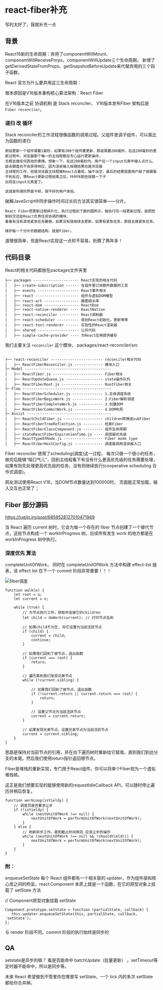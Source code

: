 # react-fiber补充

写的太好了，我就补充一点

## 背景

React16新的生命周期：弃用了componentWillMount、componentWillReceivePorps，componentWillUpdate三个生命周期， 新增了getDerivedStateFromProps、getSnapshotBeforeUpdate来代替弃用的三个钩子函数。  

 React 官方为什么要弃用这三生命周期：

 根本原因是V16版本重构核心算法架构：React Fiber  

在V16版本之前 协调机制 是 Stack reconciler， V16版本发布Fiber 架构后是 `Fiber reconciler`。

### 递归 改 循环

Stack reconciler的工作流程很像函数的调用过程。父组件里调子组件，可以类比为函数的递归

```
假如更新一个组件需要1毫秒，如果有200个组件要更新，那就需要200毫秒，在这200毫秒的更新过程中，浏览器那个唯一的主线程都在专心运行更新操作，  
无暇去做任何其他的事情。想象一下，在这200毫秒内，用户往一个input元素中输入点什么，敲击键盘也不会获得响应，因为渲染输入按键结果也是浏览器  
主线程的工作，但是浏览器主线程被React占着呢，抽不出空，最后的结果就是用户敲了按键看不到反应，等React更新过程结束之后，咔咔咔那些按键一下子 
出现在input元素里了。 

这就是所谓的界面卡顿，很不好的用户体验。

```
破解JavaScript中同步操作时间过长的方法其实很简单——分片。


```
React Fiber把更新过程碎片化，执行过程如下面的图所示，每执行完一段更新过程，就把控制权交还给React负责任务协调的模块，
看看有没有其他紧急任务要做，如果没有就继续去更新，如果有紧急任务，那就去做紧急任务。

维护每一个分片的数据结构，就是Fiber。

```

道理很简单，但是React实现这一点却不容易，折腾了两年多！


## 代码目录

React的相关代码都放在packages文件夹里

```
├── packages --------------------- React实现的相关代码
│   ├── create-subscription ------ 在组件里订阅额外数据的工具
│   ├── events ------------------- React事件相关
│   ├── react -------------------- 组件与虚拟DOM模型
│   ├── react-art ---------------- 画图相关库
│   ├── react-dom ---------------- ReactDom
│   ├── react-native-renderer ---- ReactNative
│   ├── react-reconciler --------- React调制器
│   ├── react-scheduler ---------- 规划React初始化，更新等等
│   ├── react-test-renderer ------ 实验性的React渲染器
│   ├── shared ------------------- 公共代码
│   ├── simple-cache-provider ---- 为React应用提供缓存

```

我们主要关注 `reconciler` 这个模块， packages/react-reconciler/src

```

├── react-reconciler ------------------------ reconciler相关代码
│   ├── ReactFiberReconciler.js ------------- 模块入口
├─ Model ----------------------------------------
│   ├── ReactFiber.js ----------------------- Fiber相关
│   ├── ReactUpdateQueue.js ----------------- state操作队列
│   ├── ReactFiberRoot.js ------------------- RootFiber相关
├─ Flow -----------------------------------------
│   ├── ReactFiberScheduler.js -------------- 1.总体调度系统
│   ├── ReactFiberBeginWork.js -------------- 2.Fiber解析调度
│   ├── ReactFiberCompleteWork.js ----------- 3.创建DOM 
│   ├── ReactFiberCommitWork.js ------------- 4.DOM布局
├─ Assist ---------------------------------------
│   ├── ReactChildFiber.js ------------------ children转换成subFiber
│   ├── ReactFiberTreeReflection.js --------- 检索Fiber
│   ├── ReactFiberClassComponent.js --------- 组件生命周期
│   ├── stateReactFiberExpirationTime.js ---- 调度器优先级
│   ├── ReactTypeOfMode.js ------------------ Fiber mode type
│   ├── ReactFiberHostConfig.js ------------- 调度器调用渲染器入口

```

Fiber reconciler 使用了scheduling(调度)这一过程， 每次只做一个很小的任务，做完后能够“喘口气儿”，回到主线程看下有没有什么更高优先级的任务需要处理，如果有则先处理更高优先级的任务，没有则继续执行(cooperative scheduling 合作式调度)。

网友测试使用React V16，当DOM节点数量达到100000时， 页面能正常加载，输入交互也正常了；


## Fiber 部分源码

https://juejin.im/post/6859528127010471949


当 React 遍历 current 树时，它会为每一个存在的 fiber 节点创建了一个替代节点，这些节点构成一个 workInProgress 树。后续所有发生 work 的地方都是在 workInProgress 树中执行。


### 深度优先 算法
completeUnitOfWork， 同时在 completeUnitOfWork 方法中构建 effect-list 链表，该 effect list 在下一个 commit 阶段非常重要！！！

![fiber调度](https://admin.indepth.dev/content/images/2019/08/tmp2.gif)

```
function walk(o) {
    let root = o;
    let current = o;

    while (true) {
        // 为节点执行工作，获取并连接它的children
        let child = doWork(current); // 打印节点名称

        // 如果child不为空, 将它设置为当前活跃节点
        if (child) {
            current = child;
            continue;
        }

        // 如果我们回到了根节点，退出函数
        if (current === root) {
            return;
        }

        // 遍历直到我们发现兄弟节点
        while (!current.sibling) {

            // 如果我们回到了根节点，退出函数
            if (!current.return || current.return === root) {
                return;
            }

            // 设置父节点为当前活跃节点
            current = current.return;
        }

        // 如果发现兄弟节点，设置兄弟节点为当前活跃节点
        current = current.sibling;
    }
}

```

思路是保持对当前节点的引用，并在向下遍历树时重新给它赋值，直到我们到达分支的末尾。然后我们使用return指针返回根节点。

   Fiber是堆栈的重新实现，专门用于React组件。你可以将单个Fiber视为一个虚拟堆栈帧。


这正是我们想要实现的能够使用新的requestIdleCallback API，可以随时停止遍历并稍后恢复。

```
function workLoop(isYieldy) {
    // 调度员是否要求让步
    if (!isYieldy) {
        while (nextUnitOfWork !== null) {
            nextUnitOfWork = performUnitOfWork(nextUnitOfWork);
        }
    } else {
        // 刷新异步工作，直到截止时间用完 应该让步的操作
        while (nextUnitOfWork !== null && !shouldYield()) {
            nextUnitOfWork = performUnitOfWork(nextUnitOfWork);
        }
    }
}

```

### 附：
enqueueSetState
每个 React 组件都有一个相关联的 updater，作为组件层和核心库之间的桥梁。react.Component 本质上就是一个函数，在它的原型对象上挂载了 setState 方法

// Component原型对象挂载
 setState 
 ```
 Component.prototype.setState = function (partialState, callback) { 
    this.updater.enqueueSetState(this, partialState, callback, 'setState'); 
 };
```
与 render 阶段不同，commit 阶段的执行始终是同步的



## QA
setstate是异步的嘛？
看是否能命中 batchUpdate（批量更新） 。setTimeout等定时器不能命中，所以是同步等。

未来 React 希望做到不管里你在哪里写 setState，一个 tick 内的多次 setState 都给你合并掉。







